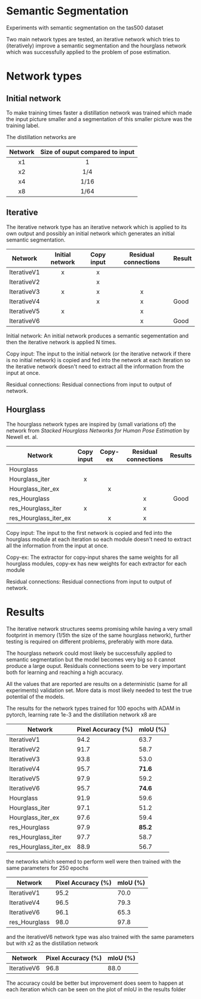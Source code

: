 # Semantic Segmentation
Experiments with semantic segmentation on the tas500 dataset

Two main network types are tested, an iterative network which tries to (iteratively) improve a semantic segmentation and the hourglass network which was successfully applied to the problem of pose estimation.

# Network types

## Initial network

To make training times faster a distillation network was trained which made the input picture smaller and a segmentation of this smaller picture was the training label.

The distillation networks are

| Network | Size of ouput compared to input |
| :-----: | :-----------------------------: |
| x1      | 1                               |
| x2      | 1/4                             |
| x4      | 1/16                            |
| x8      | 1/64                            |

## Iterative

The iterative network type has an iterative network which is applied to its own output and possibly an initial network which generates an initial semantic segmentation.

| Network       | Initial network | Copy input | Residual connections | Result |
| ------------- | :-------------: | :--------: | :------------------: | ------ |
| IterativeV1   | x               | x          |                      |        |
| IterativeV2   |                 | x          |                      |        |
| IterativeV3   | x               | x          | x                    |        |
| IterativeV4   |                 | x          | x                    |  Good  |
| IterativeV5   | x               |            | x                    |        |
| IterativeV6   |                 |            | x                    |  Good  |

Initial network: An initial network produces a semantic segementation and then the iterative network is applied N times.

Copy input: The input to the initial network (or the iterative network if there is no initial network) is copied and fed into the network at each iteration so the iterative network doesn't need to extract all the information from the input at once.

Residual connections: Residual connections from input to output of network.

## Hourglass

The hourglass network types are inspired by (small variations of) the network from *Stacked Hourglass Networks for Human Pose Estimation* by Newell et. al.

| Network               | Copy input | Copy-ex | Residual connections | Results |
| --------------------- | :--------: | :-----: | :------------------: | :-----: |
| Hourglass             |            |         |                      |         |
| Hourglass_iter        | x          |         |                      |         |
| Hourglass_iter_ex     |            | x       |                      |         |
| res_Hourglass         |            |         | x                    | Good    |
| res_Hourglass_iter    | x          |         | x                    |         |
| res_Hourglass_iter_ex |            | x       | x                    |         |

Copy input: The input to the first network is copied and fed into the hourglass module at each iteration so each module doesn't need to extract all the information from the input at once.

Copy-ex: The extractor for copy-input shares the same weights for all hourglass modules, copy-ex has new weights for each extractor for each module

Residual connections: Residual connections from input to output of network.

# Results

The iterative network structures seems promising while having a very small footprint in memory (1/5th the size of the same hourglass network), further testing is required on different problems, preferably with more data.

The hourglass network could most likely be successfully applied to semantic segmentation but the model becomes very big so it cannot produce a large ouput. Residuals connections seem to be very important both for learning and reaching a high accuracy.

All the values that are reported are results on a deterministic (same for all experiments) validation set. More data is most likely needed to test the true potential of the models.

The results for the network types trained for 100 epochs with ADAM in pytorch, learning rate 1e-3 and the distillation network x8 are

| Network               | Pixel Accuracy (%) | mIoU (%) |
| --------------------- | ------------------ | -------- |
| IterativeV1           | 94.2               | 63.7     |
| IterativeV2           | 91.7               | 58.7     |
| IterativeV3           | 93.8               | 53.0     |
| IterativeV4           | 95.7               | **71.6** |
| IterativeV5           | 97.9               | 59.2     |
| IterativeV6           | 95.7               | **74.6** |
| Hourglass             | 91.9               | 59.6     |
| Hourglass_iter        | 97.1               | 51.2     |
| Hourglass_iter_ex     | 97.6               | 59.4     |
| res_Hourglass         | 97.9               | **85.2** |
| res_Hourglass_iter    | 97.7               | 58.7     |
| res_Hourglass_iter_ex | 88.9               | 56.7     |

the networks which seemed to perform well were then trained with the same parameters for 250 epochs

| Network               | Pixel Accuracy (%) | mIoU (%) |
| --------------------- | ------------------ | -------- |
| IterativeV1           | 95.2               | 70.0     |
| IterativeV4           | 96.5               | 79.3     |
| IterativeV6           | 96.1               | 65.3     |
| res_Hourglass         | 98.0               | 97.8     |

and the iterativeV6 network type was also trained with the same parameters but with x2 as the distillation network

| Network               | Pixel Accuracy (%) | mIoU (%) |
| --------------------- | ------------------ | -------- |
| IterativeV6           | 96.8               | 88.0     |

The accuracy could be better but improvement does seem to happen at each iteration which can be seen on the plot of mIoU in the results folder
